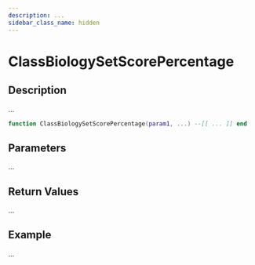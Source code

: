 ```yaml
---
description: ...
sidebar_class_name: hidden
---
```


# ClassBiologySetScorePercentage

## Description

...

```lua
function ClassBiologySetScorePercentage(param1, ...) --[[ ... ]] end
```

## Parameters

...

## Return Values

...

## Example

...

